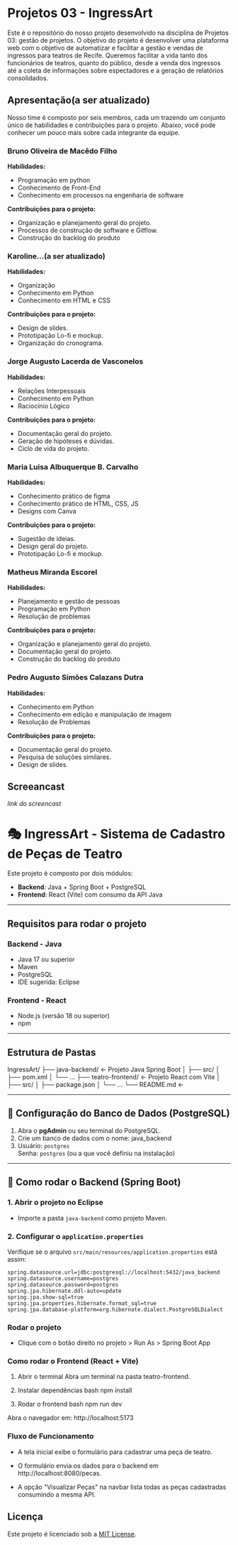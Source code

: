 # Projetos 03 - IngressArt

Este é o repositório do nosso projeto desenvolvido na disciplina de Projetos 03: gestão de projetos. O objetivo do projeto é desenvolver uma plataforma web com o objetivo de automatizar e facilitar a gestão e vendas de ingressos para teatros de Recife. Queremos facilitar a vida tanto dos funcionários de teatros, quanto do público, desde a venda dos ingressos até a coleta de informações sobre espectadores e a geração de relatórios consolidados.

## Apresentação(a ser atualizado)

Nosso time é composto por seis membros, cada um trazendo um conjunto único de habilidades e contribuições para o projeto. Abaixo, você pode conhecer um pouco mais sobre cada integrante da equipe.

### Bruno Oliveira de Macêdo Filho
**Habilidades:** 
- Programação em python
- Conhecimento de Front-End
- Conhecimento em processos na engenharia de software

**Contribuições para o projeto:**
- Organização e planejamento geral do projeto.
- Processos de construção de software e Gitflow.
- Construção do backlog do produto

### Karoline...(a ser atualizado)
**Habilidades:** 
- Organização
- Conhecimento em Python
- Conhecimento em HTML e CSS

**Contribuições para o projeto:**
- Design de slides.
- Prototipação Lo-fi e mockup.
- Organização do cronograma.

### Jorge Augusto Lacerda de Vasconelos
**Habilidades:** 
- Relações Interpessoais 
- Conhecimento em Python
- Raciocínio Lógico

**Contribuições para o projeto:**
- Documentação geral do projeto.
- Geração de hipóteses e dúvidas.
- Ciclo de vida do projeto.

### Maria Luisa Albuquerque B. Carvalho
**Habilidades:** 
- Conhecimento prático de figma
- Conhecimento prático de HTML, CSS, JS
- Designs com Canva

**Contribuições para o projeto:**
- Sugestão de ideias.
- Design geral do projeto.
- Prototipação Lo-fi e mockup.

### Matheus Miranda Escorel
**Habilidades:** 
- Planejamento e gestão de pessoas
- Programação em Python
- Resolução de problemas

**Contribuições para o projeto:**
- Organização e planejamento geral do projeto.
- Documentação geral do projeto.
- Construção do backlog do produto

### Pedro Augusto Simões Calazans Dutra
**Habilidades:** 
- Conhecimento em Python
- Conhecimento em edição e manipulação de imagem
- Resolução de Problemas

**Contribuições para o projeto:**
- Documentação geral do projeto.
- Pesquisa de soluções similares.
- Design de slides.

## Screeancast


*link do screencast*



# 🎭 IngressArt - Sistema de Cadastro de Peças de Teatro

Este projeto é composto por dois módulos:

- **Backend**: Java + Spring Boot + PostgreSQL
- **Frontend**: React (Vite) com consumo da API Java

---

##  Requisitos para rodar o projeto

### Backend - Java
- Java 17 ou superior
- Maven
- PostgreSQL
- IDE sugerida: Eclipse

### Frontend - React
- Node.js (versão 18 ou superior)
- npm

---

## Estrutura de Pastas 
IngressArt/ 
├── java-backend/ <- Projeto Java Spring Boot │ 
├── src/ │ ├── pom.xml │ 
└── ... 
├── teatro-frontend/ <- Projeto React com Vite │
├── src/ │ 
├── package.json │ 
└── ... 
└── README.md <-

---

## 🐘 Configuração do Banco de Dados (PostgreSQL)

1. Abra o **pgAdmin** ou seu terminal do PostgreSQL.
2. Crie um banco de dados com o nome: java_backend
3. Usuário: `postgres`  
   Senha: `postgres` (ou a que você definiu na instalação)

---

## 🚀 Como rodar o Backend (Spring Boot)

### 1. Abrir o projeto no Eclipse

- Importe a pasta `java-backend` como projeto Maven.

### 2. Configurar o `application.properties`

Verifique se o arquivo `src/main/resources/application.properties` está assim:

```properties
spring.datasource.url=jdbc:postgresql://localhost:5432/java_backend
spring.datasource.username=postgres
spring.datasource.password=postgres
spring.jpa.hibernate.ddl-auto=update
spring.jpa.show-sql=true
spring.jpa.properties.hibernate.format_sql=true
spring.jpa.database-platform=org.hibernate.dialect.PostgreSQLDialect
````

### Rodar o projeto
- Clique com o botão direito no projeto > Run As > Spring Boot App

###  Como rodar o Frontend (React + Vite)

1. Abrir o terminal
Abra um terminal na pasta teatro-frontend.

2. Instalar dependências
bash
npm install

3. Rodar o frontend
bash
npm run dev

Abra o navegador em:
http://localhost:5173


### Fluxo de Funcionamento
- A tela inicial exibe o formulário para cadastrar uma peça de teatro.

- O formulário envia os dados para o backend em http://localhost:8080/pecas.

- A opção "Visualizar Peças" na navbar lista todas as peças cadastradas consumindo a mesma API.
   


## Licença

Este projeto é licenciado sob a [MIT License](LICENSE).

